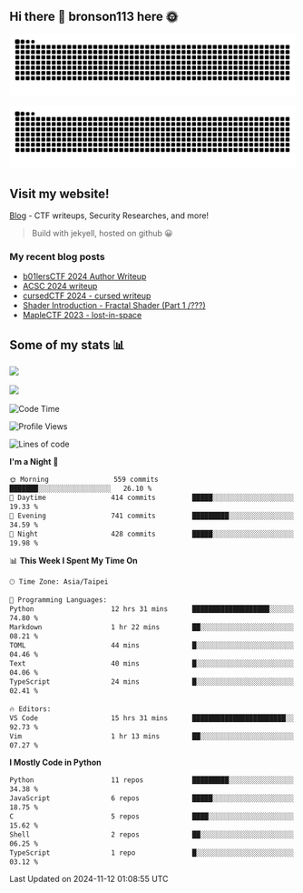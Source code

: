 ## Hi there 👋 bronson113 here 🌞
<div align="center">

![GitHub Snake Light](https://raw.githubusercontent.com/bronson113/bronson113/snake/github-snake.svg#gh-light-mode-only)

![GitHub Snake dark](https://raw.githubusercontent.com/bronson113/bronson113/snake/github-snake-dark.svg#gh-dark-mode-only)

</div>

## Visit my website!
[Blog](https://bronson113.github.io/) - CTF writeups, Security Researches, and more! 

> Build with jekyell, hosted on github 😀

### My recent blog posts

<!-- BLOG-POST-LIST:START -->
- [b01lersCTF 2024 Author Writeup](http://blog.bronson113.org/2024/04/15/b01lersctf-2024-author-writeup.html)
- [ACSC 2024 writeup](http://blog.bronson113.org/2024/04/03/acsc-2024-writeup.html)
- [cursedCTF 2024 - cursed writeup](http://blog.bronson113.org/2024/04/03/cursed.html)
- [Shader Introduction - Fractal Shader &lpar;Part 1 /???&rpar;](http://blog.bronson113.org/2024/03/12/shader-introduction-fractal-shader-part-1.html)
- [MapleCTF 2023 - lost-in-space](http://blog.bronson113.org/2023/10/03/maplectf-2023-lost-in-space.html)
<!-- BLOG-POST-LIST:END -->

## Some of my stats 📊
![](https://github-readme-stats-sigma-five.vercel.app/api?username=bronson113&theme=transparent&show_icons=true)

![](https://github-readme-stats-sigma-five.vercel.app/api/top-langs/?username=bronson113&theme=transparent&layout=compact&card_width=445)



<!--START_SECTION:waka-->
![Code Time](http://img.shields.io/badge/Code%20Time-936%20hrs%2035%20mins-blue)

![Profile Views](http://img.shields.io/badge/Profile%20Views-1-blue)

![Lines of code](https://img.shields.io/badge/From%20Hello%20World%20I%27ve%20Written-1.3%20million%20lines%20of%20code-blue)

**I'm a Night 🦉** 

```text
🌞 Morning                559 commits         ███████░░░░░░░░░░░░░░░░░░   26.10 % 
🌆 Daytime                414 commits         █████░░░░░░░░░░░░░░░░░░░░   19.33 % 
🌃 Evening                741 commits         █████████░░░░░░░░░░░░░░░░   34.59 % 
🌙 Night                  428 commits         █████░░░░░░░░░░░░░░░░░░░░   19.98 % 
```


📊 **This Week I Spent My Time On** 

```text
🕑︎ Time Zone: Asia/Taipei

💬 Programming Languages: 
Python                   12 hrs 31 mins      ███████████████████░░░░░░   74.80 % 
Markdown                 1 hr 22 mins        ██░░░░░░░░░░░░░░░░░░░░░░░   08.21 % 
TOML                     44 mins             █░░░░░░░░░░░░░░░░░░░░░░░░   04.46 % 
Text                     40 mins             █░░░░░░░░░░░░░░░░░░░░░░░░   04.06 % 
TypeScript               24 mins             █░░░░░░░░░░░░░░░░░░░░░░░░   02.41 % 

🔥 Editors: 
VS Code                  15 hrs 31 mins      ███████████████████████░░   92.73 % 
Vim                      1 hr 13 mins        ██░░░░░░░░░░░░░░░░░░░░░░░   07.27 % 
```

**I Mostly Code in Python** 

```text
Python                   11 repos            █████████░░░░░░░░░░░░░░░░   34.38 % 
JavaScript               6 repos             █████░░░░░░░░░░░░░░░░░░░░   18.75 % 
C                        5 repos             ████░░░░░░░░░░░░░░░░░░░░░   15.62 % 
Shell                    2 repos             ██░░░░░░░░░░░░░░░░░░░░░░░   06.25 % 
TypeScript               1 repo              █░░░░░░░░░░░░░░░░░░░░░░░░   03.12 % 
```




 Last Updated on 2024-11-12 01:08:55 UTC
<!--END_SECTION:waka-->
